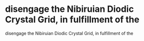 # disengage the Nibiruian Diodic Crystal Grid, in fulfillment of the

disengage the Nibiruian Diodic Crystal Grid, in fulfillment of the